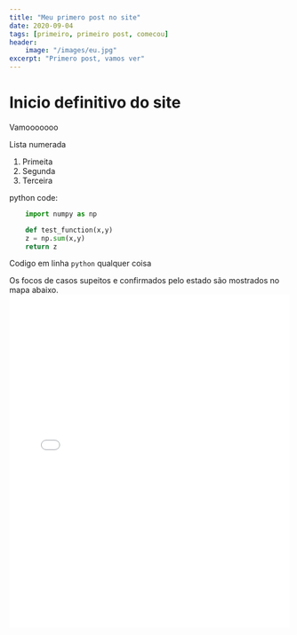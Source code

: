 ```yaml
---
title: "Meu primero post no site"
date: 2020-09-04
tags: [primeiro, primeiro post, comecou]
header: 
    image: "/images/eu.jpg"
excerpt: "Primero post, vamos ver"
---
```


# Inicio definitivo do site

Vamooooooo

Lista numerada

1. Primeita
2. Segunda
3. Terceira

python code:

```python
    import numpy as np

    def test_function(x,y)
    z = np.sum(x,y)
    return z
```

Codigo em linha `python` qualquer coisa


Os focos de casos supeitos e confirmados pelo estado são mostrados no mapa abaixo.
									<iframe title="Amap&aacute;: Casos suspeitos e confirmados de COVID-19" aria-label="Brazil amapá municipalities Symbol map" id="datawrapper-chart-8JlI2" src="//datawrapper.dwcdn.net/8JlI2/" scrolling="no" frameborder="0" style="width: 0; min-width: 100% !important; border: none;" height="600"></iframe><script type="text/javascript">!function(){"use strict";window.addEventListener("message",function(a){if(void 0!==a.data["datawrapper-height"])for(var e in a.data["datawrapper-height"]){var t=document.getElementById("datawrapper-chart-"+e)||document.querySelector("iframe[src*='"+e+"']");t&&(t.style.height=a.data["datawrapper-height"][e]+"px")}})}();</script>





